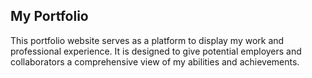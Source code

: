 ## My Portfolio

This portfolio website serves as a platform to display my work and professional experience. It is designed to give potential employers and collaborators a comprehensive view of my abilities and achievements.

